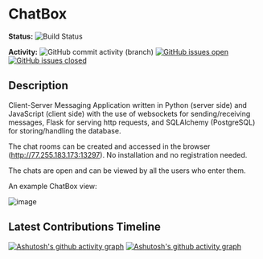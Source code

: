 # ChatBox
**Status:** ![Build Status](https://github.com/KajaBraz/ChatBox/actions/workflows/pythonapp.yml/badge.svg)

**Activity:** ![GitHub commit activity (branch)](https://img.shields.io/github/commit-activity/y/KajaBraz/ChatBox/master?color=yellow)
[![GitHub issues open](https://img.shields.io/github/issues/KajaBraz/ChatBox.svg?color=orange)]()
[![GitHub issues closed](https://img.shields.io/github/issues-closed-raw/KajaBraz/ChatBox.svg?color=blue)]()

## Description
Client-Server Messaging Application written in Python (server side) and JavaScript (client side) with the use of websockets for sending/receiving messages, Flask for serving http requests, and SQLAlchemy (PostgreSQL) for storing/handling the database.

The chat rooms can be created and accessed in the browser (http://77.255.183.173:13297). No installation and no registration needed.

The chats are open and can be viewed by all the users who enter them.

An example ChatBox view:

![image](https://user-images.githubusercontent.com/58611238/122130476-f9899a80-ce37-11eb-8361-a4328a864315.png)

## Latest Contributions Timeline
[![Ashutosh's github activity graph](https://github-readme-activity-graph.vercel.app/graph?username=KajaBraz&theme=github-compact&height=200)](https://github.com/ashutosh00710/github-readme-activity-graph)
[![Ashutosh's github activity graph](https://github-readme-activity-graph.vercel.app/graph?username=JakubBraz&theme=github-compact&height=200)](https://github.com/ashutosh00710/github-readme-activity-graph)
